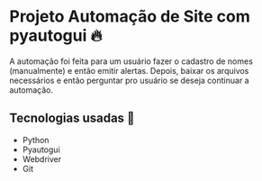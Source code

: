 # Projeto Automação de Site com pyautogui  🔥

A automação foi feita para um usuário fazer o cadastro de nomes (manualmente) e então emitir alertas. Depois, baixar os arquivos necessários e então perguntar pro usuário se deseja continuar a automação.

## Tecnologias usadas 📜

- Python
- Pyautogui
- Webdriver
- Git
